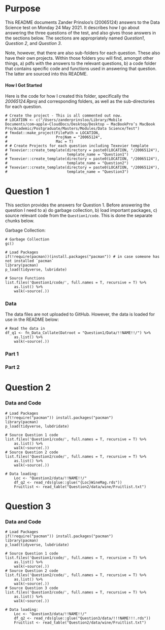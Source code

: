 # Purpose

This README documents Zander Prinsloo’s (20065124) answers to the Data
Science test on Monday 24 May 2021. It describes how I go about
answering the three questions of the test, and also gives those answers
in the sections below. The sections are appropriately named *Question1*, *Question 2*, and *Question 3*.

Note, however, that there are also sub-folders for each question. These
also have their own projects. Within those folders you will find,
amongst other things, a) pdfs with the answers to the relevant
questions, b) a code folder that contains specific code and functions
used in answering that question. The latter are sourced into this
README.

#### How I Got Started

Here is the code for how I created this folder, specifically the
*20065124.Rproj* and corresponding folders, as well as the
sub-directories for each question.

```{r}
# Create the project - This is all commented out now. 
# LOCATION <- c("/Users/zanderprinsloo/Library/Mobile Documents/com~apple~CloudDocs/Desktop/Desktop – MacBookPro’s MacBook Pro/Academic/Postgraduate/Masters/Modules/Data Science/Test")
# fmxdat::make_project(FilePath = LOCATION, 
#                      ProjNam = "20065124", 
#                      Mac = T)
# # Create Projects for each question including Texevier template
# Texevier::create_template(directory = paste0(LOCATION, "/20065124"), 
#                           template_name = "Question1")
# Texevier::create_template(directory = paste0(LOCATION, "/20065124"), 
#                           template_name = "Question2")
# Texevier::create_template(directory = paste0(LOCATION, "/20065124"), 
#                           template_name = "Question3")
```

# Question 1

This section provides the answers for Question 1. Before answering the question I need to a) do garbage collection, b) load important packages, c) source relevant code from the `Question1/code`. This is done the separate chunks below. 

Garbage Collection:
```{r}
# Garbage Collection
gc()

# Load Packages
if(!require(pacman))(install.packages("pacman")) # in case someone has not installed `pacman`
library(pacman)
p_load(tidyverse, lubridate)

# Source Functions
list.files('Question1/code/', full.names = T, recursive = T) %>% 
    as.list() %>% 
    walk(~source(.))
```

### Data

The data files are not uploaded to GitHub. However, the data is loaded for use in the README below:

```{r}
# Read the data in
df_q1 <- fn_Data_Collate(Datroot = "Question1/Data/!!NAME!!/") %>% 
    as.list() %>% 
    walk(~source(.))
```


### Part 1



### Part 2



# Question 2


### Data and Code

```{r}
# Load Packages
if(!require("pacman")) install.packages("pacman")
library(pacman)
p_load(tidyverse, lubdridate)

# Source Question 1 code
list.files('Question1/code/', full.names = T, recursive = T) %>% 
    as.list() %>%  
    walk(~source(.))
# Source Question 2 code
list.files('Question2/code/', full.names = T, recursive = T) %>% 
    as.list() %>% 
    walk(~source(.))

# Data loading:
    Loc <- "Question2/data/!!NAME!!/"
    df_q2 <- read_rds(glue::glue("{Loc}WineMag.rds"))
    Fruitlist <- read_table("Question2/data/wine/Fruitlist.txt")
```





# Question 3


### Data and Code

```{r}
# Load Packages
if(!require("pacman")) install.packages("pacman")
library(pacman)
p_load(tidyverse, lubdridate)

# Source Question 1 code
list.files('Question1/code/', full.names = T, recursive = T) %>% 
    as.list() %>%  
    walk(~source(.))
# Source Question 2 code
list.files('Question2/code/', full.names = T, recursive = T) %>% 
    as.list() %>% 
    walk(~source(.))
# Source Question 3 code
list.files('Question3/code/', full.names = T, recursive = T) %>% 
    as.list() %>% 
    walk(~source(.))

# Data loading:
    Loc <- "Question3/data/!!NAME!!/"
    df_q2 <- read_rds(glue::glue("Question3/data/!!!NAME!!!.rds"))
    Fruitlist <- read_table("Question2/data/wine/Fruitlist.txt")
```








